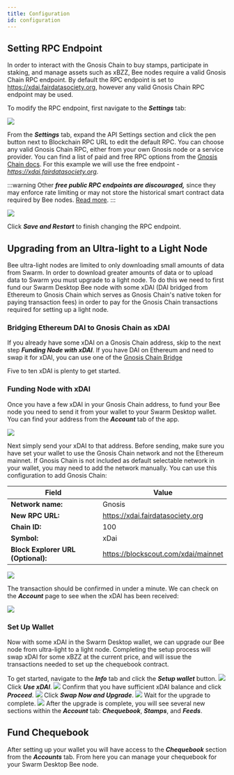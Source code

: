 ```yaml
---
title: Configuration
id: configuration
---
```



## Setting RPC Endpoint

In order to interact with the Gnosis Chain to buy stamps, participate in staking, and manage assets such as xBZZ, Bee nodes require a valid Gnosis Chain RPC endpoint. By default the RPC endpoint is set to https://xdai.fairdatasociety.org, however any valid Gnosis Chain RPC endpoint may be used. 

To modify the RPC endpoint, first navigate to the ***Settings*** tab:

![](/img/config1.png)

From the ***Settings*** tab, expand the API Settings section and click the pen button next to Blockchain RPC URL to edit the default RPC. You can choose any valid Gnosis Chain RPC, either from your own Gnosis node or a service provider. You can find a list of paid and free RPC options from the [Gnosis Chain docs](https://docs.gnosischain.com/tools/RPC%20Providers/). For this example we will use the free endpoint - *https://xdai.fairdatasociety.org*.

:::warning
Other ***free public RPC endpoints are discouraged,*** since they may enforce rate limiting or may not store the historical smart contract data required by Bee nodes. [Read more](/docs/bee/working-with-bee/configuration#setting-blockchain-rpc-endpoint).
:::


![](/img/config2.png)

Click ***Save and Restart*** to finish changing the RPC endpoint.

## Upgrading from an Ultra-light to a Light Node

Bee ultra-light nodes are limited to only downloading small amounts of data from Swarm. In order to download greater amounts of data or to upload data to Swarm you must upgrade to a light node. To do this we need to first fund our Swarm Desktop Bee node with some xDAI (DAI bridged from Ethereum to Gnosis Chain which serves as Gnosis Chain's native token for paying transaction fees) in order to pay for the Gnosis Chain transactions required for setting up a light node.


### Bridging Ethereum DAI to Gnosis Chain as xDAI

If you already have some xDAI on a Gnosis Chain address, skip to the next step ***Funding Node with xDAI***. If you have DAI on Ethereum and need to swap it for xDAI, you can use one of the [Gnosis Chain Bridge](https://bridge.gnosischain.com/)

Five to ten xDAI is plenty to get started.

### Funding Node with xDAI

Once you have a few xDAI in your Gnosis Chain address, to fund your Bee node you need to send it from your wallet to your Swarm Desktop wallet. You can find your address from the ***Account*** tab of the app.

![](/img/config3.png)


Next simply send your xDAI to that address. Before sending, make sure you have set your wallet to use the Gnosis Chain network and not the Ethereum mainnet. If Gnosis Chain is not included as default selectable network in your wallet, you may need to add the network manually. You can use this configuration to add Gnosis Chain:

| Field         | Value     |
|--------------|-----------|
|**Network name:**|Gnosis|
| **New RPC URL:** | https://xdai.fairdatasociety.org |
| **Chain ID:**| 100 |
| **Symbol:**|  xDai   |
| **Block Explorer URL (Optional):**|  https://blockscout.com/xdai/mainnet   |

![](/img/config4.png)

The transaction should be confirmed in under a minute. We can check on the ***Account*** page to see when the xDAI has been received:

![](/img/config5.png)


### Set Up Wallet 

Now with some xDAI in the Swarm Desktop wallet, we can upgrade our Bee node from ultra-light to a light node. Completing the setup process will swap xDAI for some xBZZ at the current price, and will issue the transactions needed to set up the chequebook contract.

To get started, navigate to the ***Info*** tab and click the ***Setup wallet*** button. 
![](/img/config10.png)
Click ***Use xDAI***.
![](/img/config6.png)
Confirm that you have sufficient xDAI balance and click ***Proceed***.
![](/img/config7.png)
Click ***Swap Now and Upgrade***.
![](/img/config8.png)
Wait for the upgrade to complete.
![](/img/config9.png)
After the upgrade is complete, you will see several new sections within the ***Account*** tab: ***Chequebook***, ***Stamps***, and ***Feeds***.
 
##  Fund Chequebook

After setting up your wallet you will have access to the ***Chequebook*** section from the ***Accounts*** tab. From here you can manage your chequebook for your Swarm Desktop Bee node.






